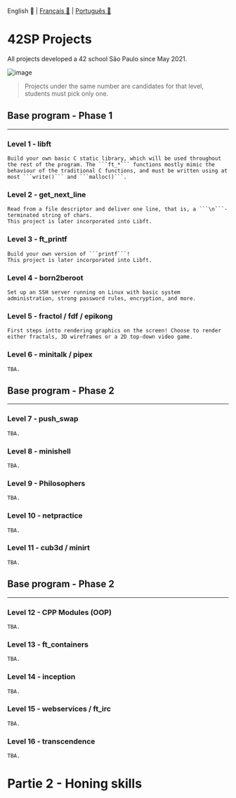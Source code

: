English 💂 | [Français 🥐](https://github.com/rodsmade/Projets_42_SP/blob/main/README_fr.md) | [Português 🌵](https://github.com/rodsmade/Projets_42_SP/blob/main/README_ptbr.md)

# <a name="en-uk"></a>42SP Projects
All projects developed a 42 school São Paulo since May 2021.


![image](https://user-images.githubusercontent.com/49699403/118574469-e319f180-b75a-11eb-98c3-86f9c84fb180.png)

> Projects under the same number are candidates for that level, students must pick only one.

## Base program - Phase 1
---

### Level 1 - **libft**
	Build your own basic C static library, which will be used throughout the rest of the program. The ```ft_*``` functions mostly mimic the behaviour of the traditional C functions, and must be written using at most ```write()``` and ```malloc()```.

### Level 2 - **get_next_line**
	Read from a file descriptor and deliver one line, that is, a ```\n```-terminated string of chars.
	This project is later incorporated into Libft.

### Level 3 - **ft_printf**
	Build your own version of ```printf```!
	This project is later incorporated into Libft.

### Level 4 - **born2beroot**
	Set up an SSH server running on Linux with basic system administration, strong password rules, encryption, and more.

### Level 5 - **fractol / fdf / epikong**
	First steps intto rendering graphics on the screen! Choose to render either fractals, 3D wireframes or a 2D top-down video game.

### Level 6 - **minitalk / pipex**
	TBA.

## Base program - Phase 2
---
### Level 7 - **push_swap**
	TBA.

### Level 8 - **minishell**
	TBA.

### Level 9 - **Philosophers**
	TBA.

### Level 10 - **netpractice**
	TBA.

### Level 11 - **cub3d / minirt**
	TBA.

## Base program - Phase 2
---
### Level 12 - **CPP Modules (OOP)**
	TBA.

### Level 13 - **ft_containers**
	TBA.

### Level 14 - **inception**
	TBA.

### Level 15 - **webservices / ft_irc**
	TBA.

### Level 16 - **transcendence**
	TBA.

# Partie 2 - Honing skills

